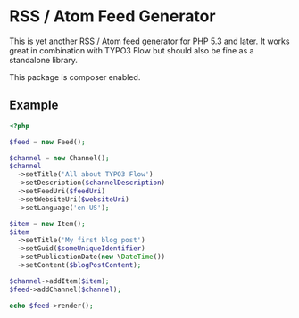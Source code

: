 RSS / Atom Feed Generator
=========================

This is yet another RSS / Atom feed generator for PHP 5.3 and later. It works great
in combination with TYPO3 Flow but should also be fine as a standalone library.

This package is composer enabled.

Example
-------

```php
<?php

$feed = new Feed();

$channel = new Channel();
$channel
  ->setTitle('All about TYPO3 Flow')
  ->setDescription($channelDescription)
  ->setFeedUri($feedUri)
  ->setWebsiteUri($websiteUri)
  ->setLanguage('en-US');

$item = new Item();
$item
  ->setTitle('My first blog post')
  ->setGuid($someUniqueIdentifier)
  ->setPublicationDate(new \DateTime())
  ->setContent($blogPostContent);

$channel->addItem($item);
$feed->addChannel($channel);

echo $feed->render();

```
